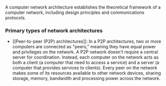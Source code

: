 A computer network architecture establishes the theoretical framework of a computer network, including design principles and communications protocols.

### Primary types of network architectures
- [[Peer-to-peer (P2P) architectures]]: In a P2P architectures, two or more computers are connected as "peers," meaning they have equal power and privileges on the network. A P2P network doesn't require a central server for coordination. Instead, each computer on the network acts as both a client (a computer that need to access a service) and a server (a computer that provides services to clients). Every peer on the network makes some of its resources available to other network devices, sharing storage, memory, bandwidth and processing power across the network.
